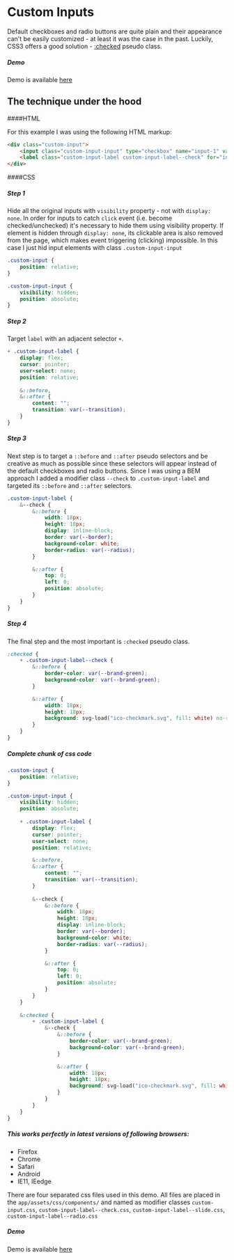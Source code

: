 # Custom Inputs

Default checkboxes and radio buttons are quite plain and their appearance can't be easily customized - at least it was the case in the past. Luckily, CSS3 offers a good solution - <a href="http://www.w3.org/TR/selectors/#checked" target="_blank">:checked</a> pseudo class.

##### Demo

Demo is available [here](http://milanbrankovic.com/demos/custom-inputs)

## The technique under the hood

####HTML

For this example I was using the following HTML markup:

```html
<div class="custom-input">
    <input class="custom-input-input" type="checkbox" name="input-1" value="value" id="input-1">
    <label class="custom-input-label custom-input-label--check" for="input-1"></label>
</div>
```

####CSS

##### Step 1
Hide all the original inputs with `visibility` property - not with `display: none`. In order for inputs to catch `click` event (i.e. become checked/unchecked) it's necessary to hide them using visibility property. If element is hidden through `display: none`, its clickable area is also removed from the page, which makes event triggering (clicking) impossible.
In this case I just hid input elements with class `.custom-input-input`

```css
.custom-input {
    position: relative;
}

.custom-input-input {
    visibility: hidden;
    position: absolute;
}
```

##### Step 2
Target `label` with an adjacent selector `+`.

```css
+ .custom-input-label {
    display: flex;
    cursor: pointer;
    user-select: none;
    position: relative;
    
    &::before,
    &::after {
        content: "";
        transition: var(--transition);
    }
}
```

##### Step 3
Next step is to target a `::before` and `::after` pseudo selectors and be creative as much as possible since these selectors will appear instead of the default checkboxes and radio buttons. Since I was using a BEM approach I added a modifier class `--check` to `.custom-input-label` and targeted its `::before` and `::after` selectors.

```css
.custom-input-label {
    &--check {
        &::before {
            width: 18px;
            height: 18px;
            display: inline-block;
            border: var(--border);
            background-color: white;
            border-radius: var(--radius);
        }

        &::after {
            top: 0;
            left: 0;
            position: absolute;
        }
    }
}
```

##### Step 4
The final step and the most important is `:checked` pseudo class.

```css
:checked {
    + .custom-input-label--check {
        &::before {
            border-color: var(--brand-green);
            background-color: var(--brand-green);
        }

        &::after {
            width: 18px;
            height: 18px;
            background: svg-load("ico-checkmark.svg", fill: white) no-repeat center center;
        }
    }
}
```


##### Complete chunk of css code

```css
.custom-input {
    position: relative;
}

.custom-input-input {
    visibility: hidden;
    position: absolute;
    
    + .custom-input-label {
        display: flex;
        cursor: pointer;
        user-select: none;
        position: relative;

        &::before,
        &::after {
            content: "";
            transition: var(--transition);
        }
        
        &--check {
            &::before {
                width: 18px;
                height: 18px;
                display: inline-block;
                border: var(--border);
                background-color: white;
                border-radius: var(--radius);
            }

            &::after {
                top: 0;
                left: 0;
                position: absolute;
            }
        }
    }
    
    &:checked {
        + .custom-input-label {
            &--check {
                &::before {
                    border-color: var(--brand-green);
                    background-color: var(--brand-green);
                }

                &::after {
                    width: 18px;
                    height: 18px;
                    background: svg-load("ico-checkmark.svg", fill: white) no-repeat center center;
                }
            }
        }
    }
}
```

##### This works perfectly in latest versions of following browsers:
- Firefox
- Chrome
- Safari
- Android
- IE11, IEedge

There are four separated css files used in this demo. All files are placed in the `app/assets/css/components/` and named as modifier classes `custom-input.css`, `custom-input-label--check.css`, `custom-input-label--slide.css`, `custom-input-label--radio.css`

##### Demo

Demo is available [here](http://milanbrankovic.com/demos/custom-inputs)
